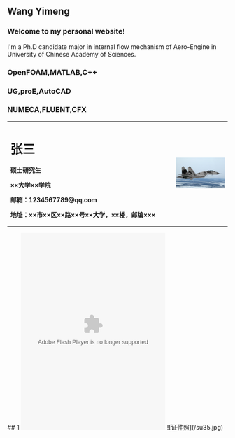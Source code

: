 ## Wang Yimeng
### Welcome to my personal website!

I'm a Ph.D candidate major in internal flow mechanism of Aero-Engine in University of Chinese Academy of Sciences.

### OpenFOAM,MATLAB,C++

### UG,proE,AutoCAD

### NUMECA,FLUENT,CFX

<table border="0">
  <tr>
    <td width="75%">
      <h1>张三</h1>
      <p><b>硕士研究生</b></p>
      <p><b>××大学××学院</b></p>
      <p><b>邮箱：1234567789@qq.com</b></p>
      <p><b>地址：××市××区××路××号××大学，××楼，邮编×××</b></p>
    </td>
    <td width="25%">
      <img src="/su35.jpg" width="100%">      
    </td>
  </tr>
</table>
## 1
<object width="330" height="450" data="http://music.163.com/style/swf/widget.swf?sid=108250019&type=0&auto=0&width=310&height=430" type="application/x-shockwave-flash"></object>
![证件照](/su35.jpg)

